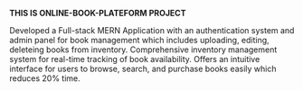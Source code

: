 **THIS IS ONLINE-BOOK-PLATEFORM PROJECT**

Developed a Full-stack MERN Application with an authentication system and admin panel for book management which
includes uploading, editing, deleteing books from inventory.
Comprehensive inventory management system for real-time tracking of book availability.
Offers an intuitive interface for users to browse, search, and purchase books easily which reduces 20% time.

